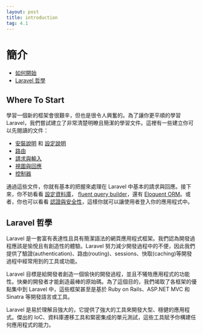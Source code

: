 ```yaml
---
layout: post
title: introduction
tag: 4.1
---
```

# 簡介

- [如何開始](#where-to-start)
- [Laravel 哲學](#laravel-philosophy)

<a name="where-to-start"></a>
## Where To Start

學習一個新的框架會很艱辛，但也是很令人興奮的。為了讓你更平順的學習 Laravel，我們嘗試建立了非常清楚明瞭且簡潔的學習文件。這裡有一些建立你可以先閱讀的文件：

- [安裝說明](/docs/installation) 和 [設定說明](/docs/configuration)
- [路由](/docs/routing)
- [請求與輸入](/docs/requests)
- [視圖與回應](/docs/responses)
- [控制器](/docs/controllers)

通過這些文件，你就有基本的把握來處理在 Laravel 中基本的請求與回應。接下來，你不妨看看 [設定資料庫](/docs/database)， [fluent query builder](/docs/queries)，還有 [Eloquent ORM](/docs/eloquent)。或者，你也可以看看 [認證與安全性](/docs/security)，這樣你就可以讓使用者登入你的應用程式中。

<a name="laravel-philosophy"></a>
## Laravel 哲學

Laravel 是一套富有表達性且具有簡潔語法的網頁應用程式框架。我們認為開發過程應該是愉悅且有創造性的體驗。Laravel 努力減少開發過程中的不便，因此我們提供了驗證(authentication)、路由(routing)、sessions、快取(caching)等開發過程中經常用到的工具或功能。

Laravel 目標是給開發者創造一個愉快的開發過程，並且不犧牲應用程式的功能性。快樂的開發者才能創造最棒的原始碼。為了這個目的，我們竭取了各框架的優點集中到 Laravel 中，這些框架甚至是基於 Ruby on Rails、ASP.NET MVC 和 Sinatra 等開發語言或工具。

Laravel 是易於理解且強大的，它提供了強大的工具來開發大型、穩健的應用程式。傑出的 IoC、資料庫遷移工具和緊密集成的單元測試，這些工具賦予你構建任何應用程式的能力。
